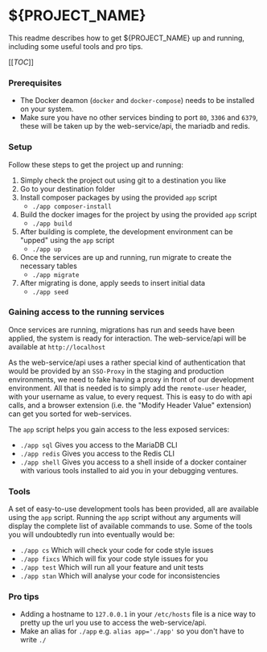 # ${PROJECT_NAME}
This readme describes how to get ${PROJECT_NAME} up and running, including some useful tools 
and pro tips.

[[_TOC_]]

### Prerequisites
- The Docker deamon (`docker` and `docker-compose`) needs to be installed on your system.
- Make sure you have no other services binding to port `80`, `3306` and `6379`, these will
be taken up by the web-service/api, the mariadb and redis.


### Setup
Follow these steps to get the project up and running:
1. Simply check the project out using git to a destination you like
2. Go to your destination folder
3. Install composer packages by using the provided `app` script
    - `./app composer-install`
4. Build the docker images for the project by using the provided `app` script
    - `./app build`
5. After building is complete, the development environment can be "upped" using the `app` script
    - `./app up`
6. Once the services are up and running, run migrate to create the necessary tables
    - `./app migrate`
7. After migrating is done, apply seeds to insert initial data  
    - `./app seed`

    
### Gaining access to the running services
Once services are running, migrations has run and seeds have been applied, the system
is ready for interaction. The web-service/api will be available at `http://localhost`

As the web-service/api uses a rather special kind of authentication that would be provided
by an `SSO-Proxy` in the staging and production environments, we need to fake having a
proxy in front of our development environment. All that is needed is to simply add
the `remote-user` header, with your username as value, to every request. This is easy
to do with api calls, and a browser extension (i.e. the "Modify Header Value" extension) can get you sorted for web-services.

The `app` script helps you gain access to the less exposed services: 
- `./app sql` Gives you access to the MariaDB CLI
- `./app redis` Gives you access to the Redis CLI
- `./app shell` Gives you access to a shell inside of a docker container with various
tools installed to aid you in your debugging ventures.

    
### Tools
A set of easy-to-use development tools has been provided, all are available using the `app` script.
Running the `app` script without any arguments will display the complete list of available
commands to use. Some of the tools you will undoubtedly run into eventually would be:
- `./app cs` Which will check your code for code style issues
- `./app fixcs` Which will fix your code style issues for you
- `./app test` Which will run all your feature and unit tests
- `./app stan` Which will analyse your code for inconsistencies 


### Pro tips
- Adding a hostname to `127.0.0.1` in your `/etc/hosts` file is a nice way
  to pretty up the url you use to access the web-service/api.
- Make an alias for `./app` e.g. `alias app='./app'` so you don't have to write `./` 
